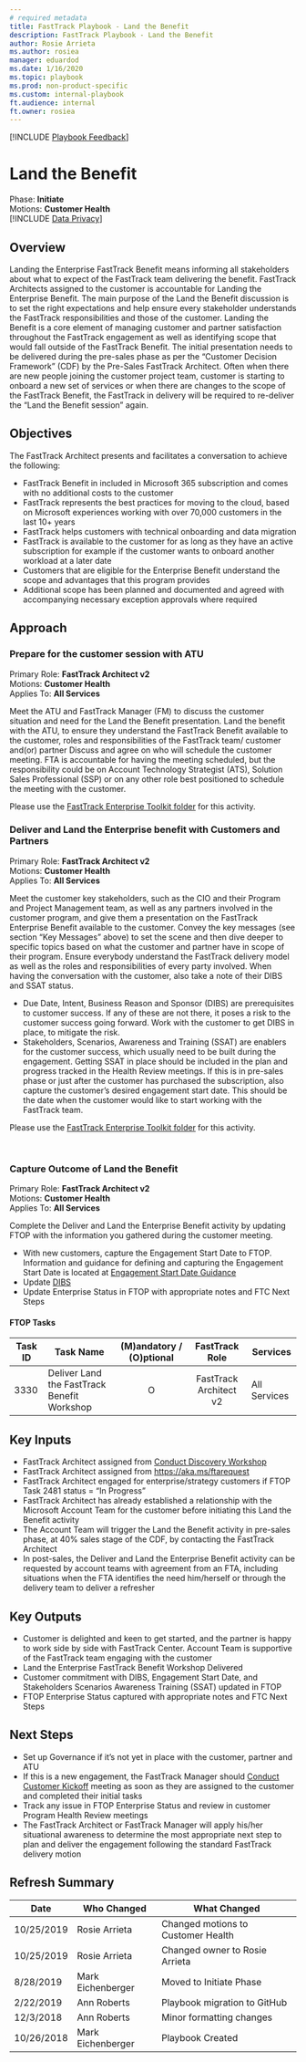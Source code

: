 ```yaml
---  
# required metadata  
title: FastTrack Playbook - Land the Benefit  
description: FastTrack Playbook - Land the Benefit  
author: Rosie Arrieta  
ms.author: rosiea 
manager: eduardod  
ms.date: 1/16/2020 
ms.topic: playbook  
ms.prod: non-product-specific  
ms.custom: internal-playbook  
ft.audience: internal  
ft.owner: rosiea 
---  
```

[!INCLUDE [Playbook Feedback](./includes/questions-feedback.md)]   

# Land the Benefit

Phase: **Initiate**  
Motions: **Customer Health**  
[!INCLUDE [Data Privacy](./includes/playbook-data-privacy.md)]  

## Overview

Landing the Enterprise FastTrack Benefit means informing all
stakeholders about what to expect of the FastTrack team delivering the
benefit. FastTrack Architects assigned to the customer is accountable
for Landing the Enterprise Benefit. The main purpose of the Land the
Benefit discussion is to set the right expectations and help ensure
every stakeholder understands the FastTrack responsibilities and those
of the customer. Landing the Benefit is a core element of managing
customer and partner satisfaction throughout the FastTrack engagement as
well as identifying scope that would fall outside of the FastTrack
Benefit. The initial presentation needs to be delivered during the
pre-sales phase as per the “Customer Decision Framework” (CDF) by the
Pre-Sales FastTrack Architect. Often when there are new people joining
the customer project team, customer is starting to onboard a new set of
services or when there are changes to the scope of the FastTrack
Benefit, the FastTrack in delivery will be required to re-deliver the
“Land the Benefit session” again.​  

## Objectives

The FastTrack Architect presents and facilitates a conversation to
achieve the following:

  - FastTrack Benefit in included in Microsoft 365 subscription and
    comes with no additional costs to the customer  
  - FastTrack represents the best practices for moving to the cloud,
    based on Microsoft experiences working with over 70,000 customers in
    the last 10+ years
  - FastTrack helps customers with technical onboarding and data
    migration
  - FastTrack is available to the customer for as long as they have an
    active subscription for example if the customer wants to onboard
    another workload at a later date
  - Customers that are eligible for the Enterprise Benefit understand
    the scope and advantages that this program provides
  - Additional scope has been planned and documented and agreed with
    accompanying necessary exception approvals where required​  

  

## Approach

### Prepare for the customer session with ATU

Primary Role: **FastTrack Architect v2**  
Motions: **Customer Health**  
Applies To: **All Services**

Meet the ATU and FastTrack Manager (FM) to discuss the customer
situation and need for the Land the Benefit presentation. Land the
benefit with the ATU, to ensure they understand the FastTrack Benefit
available to the customer, roles and responsibilities of the FastTrack
team/ customer and(or) partner Discuss and agree on who will schedule
the customer meeting. FTA is accountable for having the meeting
scheduled, but the responsibility could be on Account Technology
Strategist (ATS), Solution Sales Professional (SSP) or on any other role
best positioned to schedule the meeting with the customer.

  

Please use the [FastTrack Enterprise Toolkit
folder​](https://aka.ms/FT-Enterprise-Toolkit) for this activity.​  

### Deliver and Land the Enterprise benefit with Customers and Partners

Primary Role: **FastTrack Architect v2**  
Motions: **Customer Health**  
Applies To: **All Services**

Meet the customer key stakeholders, such as the CIO and their Program
and Project Management team, as well as any partners involved in the
customer program, and give them a presentation on the FastTrack
Enterprise Benefit available to the customer. Convey the key messages
(see section “Key Messages” above) to set the scene and then dive deeper
to specific topics based on what the customer and partner have in scope
of their program. Ensure everybody understand the FastTrack delivery
model as well as the roles and responsibilities of every party involved.
When having the conversation with the customer, also take a note of
their DIBS and SSAT status.

  

  - Due Date, Intent, Business Reason and Sponsor (DIBS) are
    prerequisites to customer success. If any of these are not there, it
    poses a risk to the customer success going forward. Work with the
    customer to get DIBS in place, to mitigate the risk.
  - Stakeholders, Scenarios, Awareness and Training (SSAT) are enablers
    for the customer success, which usually need to be built during the
    engagement. Getting SSAT in place should be included in the plan and
    progress tracked in the Health Review meetings. If this is in
    pre-sales phase or just after the customer has purchased the
    subscription, also capture the customer’s desired engagement start
    date. This should be the date when the customer would like to start
    working with the FastTrack team.

Please use the [FastTrack Enterprise Toolkit
folder​](https://aka.ms/FT-Enterprise-Toolkit) for this activity.​

​​  

  

  

### Capture Outcome of Land the Benefit

Primary Role: **FastTrack Architect v2**  
Motions: **Customer Health**  
Applies To: **All Services**

Complete the Deliver and Land the Enterprise Benefit activity by
updating FTOP with the information you gathered during the customer
meeting.

  

  - With new customers, capture the Engagement Start Date to FTOP.
    Information and guidance for defining and capturing the Engagement
    Start Date is located at [Engagement Start Date
    Guidance](https://fasttrack-docs.microsoft.com/playbook/status-guidance-engagement-start-date.html)  
  - Update
    [DIBS](https://microsoft.sharepoint.com/:w:/r/teams/ftccm/_layouts/15/Doc.aspx?sourcedoc=%7bA993BBB9-C7E3-42CA-85FD-7D09C8BAC5F8%7d&file=Guidance_when_4%2B4_not_present.docx&action=edit&mobileredirect=true)
  - Update Enterprise Status in FTOP with appropriate notes and FTC Next
    Steps​

  

#### FTOP Tasks

| Task ID | Task Name                                   | (M)andatory / (O)ptional |     FastTrack Role     | Services     |
| ------- | ------------------------------------------- | :----------------------: | :--------------------: | ------------ |
| 3330    | Deliver Land the FastTrack Benefit Workshop |            O             | FastTrack Architect v2 | All Services |

## Key Inputs

  - FastTrack Architect assigned from [Conduct Discovery
    Workshop​](./presales-discovery-workshop.md)  
  - FastTrack Architect assigned from <https://aka.ms/ftarequest>  
  - FastTrack Architect engaged for enterprise/strategy customers if
    FTOP Task 2481 status = “In Progress”  
  - FastTrack Architect has already established a relationship with the
    Microsoft Account Team for the customer before initiating this Land
    the Benefit activity  
  - The Account Team will trigger the Land the Benefit activity in
    pre-sales phase, at 40% sales stage of the CDF, by contacting the
    FastTrack Architect  
  - In post-sales, the Deliver and Land the Enterprise Benefit activity
    can be requested by account teams with agreement from an FTA,
    including situations when the FTA identifies the need him/herself or
    through the delivery team to deliver a refresher  

  

## Key Outputs

  - Customer is delighted and keen to get started, and the partner is
    happy to work side by side with FastTrack Center. Account Team is
    supportive of the FastTrack team engaging with the customer
  - Land the Enterprise FastTrack Benefit Workshop Delivered
  - Customer commitment with DIBS, Engagement Start Date, and
    Stakeholders Scenarios Awareness Training (SSAT) updated in FTOP​
  - FTOP Enterprise Status captured with appropriate notes and FTC Next
    Steps  

  

## Next Steps

  - Set up Governance if it’s not yet in place with the customer,
    partner and ATU  
  - If this is a new engagement, the FastTrack Manager should
    [Conduct Customer
    Kickoff​](./initiate-conduct-customer-kickoff.md) meeting as
    soon as they are assigned to the customer and completed their
    initial tasks
  - Track any issue in FTOP Enterprise Status and review in customer
    Program Health Review meetings
  - The FastTrack Architect or FastTrack Manager will apply his/her
    situational awareness to determine the most appropriate next step to
    plan and deliver the engagement following the standard FastTrack
    delivery motion  

## Refresh Summary

| Date       | Who Changed       | What Changed                            |
| ---------- | ----------------- | --------------------------------------- |
| 10/25/2019 | Rosie Arrieta        | Changed motions to Customer Health |
| 10/25/2019 | Rosie Arrieta        | Changed owner to Rosie Arrieta            |
| 8/28/2019  | Mark Eichenberger | Moved to Initiate Phase                 |
| 2/22/2019  | Ann Roberts       | Playbook migration to GitHub            |
| 12/3/2018  | Ann Roberts       | Minor formatting changes                |
| 10/26/2018 | Mark Eichenberger | Playbook Created                        |
